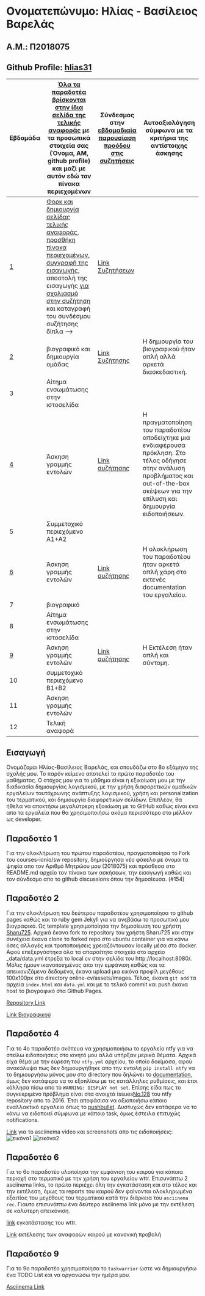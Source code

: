 # Ονοματεπώνυμο: Ηλίας - Βασίλειος Βαρελάς
## Α.Μ.: Π2018075
## Github Profile: [hlias31](https://github.com/hlias31)



| Εβδομάδα | [Όλα τα παραδοτέα βρίσκονται στην ίδια σελίδα της τελικής αναφοράς](https://courses-ionio.github.io/help/deliverables/) με τα προσωπικά στοιχεία σας (Όνομα, ΑΜ, github profile) και μαζί με αυτόν εδώ τον πίνακα περιεχομένων | Σύνδεσμος στην [εβδομαδιαία παρουσίαση προόδου στις συζητήσεις](https://github.com/courses-ionio/help/discussions/categories/show-and-tell) | Αυτοαξιολόγηση σύμφωνα με τα κριτήρια της αντίστοιχης άσκησης |
| --- | --- | --- | --- |
| <a href="#P1">1</a> | [Φορκ και δημιουργία σελίδας τελικής αναφοράς](https://courses-ionio.github.io/help/guide/), [προσθήκη πίνακα περιεχομένων](https://raw.githubusercontent.com/courses-ionio/sw/master/README.md), [συγγραφή της εισαγωγής](https://courses-ionio.github.io/help/intro/), αποστολή της εισαγωγής [για σχολιασμό στην συζήτηση](https://github.com/courses-ionio/help/discussions/categories/show-and-tell) και καταγραφή του συνδέσμου συζήτησης δίπλα --> | [Link Συζητήσεων](https://github.com/courses-ionio/help/discussions/154)| |
| <a href="#P2">2</a> | βιογραφικό και δημιουργία ομάδας | [Link Συζήτησης](https://github.com/courses-ionio/help/discussions/759) | Η δημιουργία του βιογραφικού ήταν απλή αλλά αρκετά διασκεδαστική. |
| 3 | Αίτημα ενσωμάτωσης στην ιστοσελίδα | | |
| <a href="#P4">4</a> | Άσκηση γραμμής εντολών |[Link συζήτησης](https://github.com/courses-ionio/help/discussions/761) | Η πραγματοποίηση του παραδοτέου αποδείχτηκε μια ενδιαφέρουσα πρόκληση. Στο τέλος οδήγησε στην ανάλυση προβλήματος και out-of-the-box σκέψεων για την επίλυση και δημιουργία ειδοποιήσεων.|
| 5 | Συμμετοχικό περιεχόμενο A1+A2 | | |
| <a href="#P6">6</a> | Άσκηση γραμμής εντολών | [Link συζήτησης](https://github.com/courses-ionio/help/discussions/766) | Η ολοκλήρωση του παραδοτέου ήταν αρκετά απλή χάρη στο εκτενές documentation του εργαλείου.|
| 7 | βιογραφικό | | |
| 8 | Αίτημα ενσωμάτωσης στην ιστοσελίδα | | |
| <a href="#P9">9</a> | Άσκηση γραμμής εντολών | [Link συζήτησης](https://github.com/courses-ionio/help/discussions/780) | Η Εκτέλεση ήταν απλή και σύντομη. |
| 10 | συμμετοχικό περιεχόμενο B1+B2 | | |
| 11 | Άσκηση γραμμής εντολών | | |
| 12 | Τελική αναφορά| | |



## Εισαγωγή

Ονομάζομαι Ηλίας-Βασίλειος Βαρελάς, και σπουδάζω στο 8ο εξάμηνο της σχολής μου. Το παρόν κείμενο αποτελεί το πρώτο παραδοτέο του μαθήματος. Ο στόχος μου για το μάθημα είναι η εξικοίωση μου με την διαδικασία δημιουργίας λογισμικού, με την χρήση διαφορετικών ομαδικών εργαλείων ταυτόχρωνης ανάπτυξης λογισμικού, χρήση και personalization του τερματικού, και δημιουργία διαφορετικών σελίδων. Επιπλέον, θα ήθελα να αποκτήσω μεγαλύτρερη εξοικίωση με το GitHub καθώς είναι ενα απο τα εργαλεία που θα χρησιμοποιήσω ακόμα περισσότερο στο μέλλον ως developer.

## <a name="P1">Παραδοτέο 1</a>

Για την ολοκλήρωση του πρώτου παραδοτέου, πραγματοποίησα το Fork του courses-ionio/sw repository, δημιούργησα νέο φάκελο με όνομα τα ψηφία απο τον Αριθμό Μητρώου μου (2018075) και πρόσθεσα στο README.md αρχείο τον πίνακα των ασκήσεων, την εισαγωγή καθώς και τον σύνδεσμο απο το github discussions όπου την δημοσίευσα. (#154)

## <a name="P2">Παραδοτέο 2</a>

Για την ολοκλήρωση του δεύτερου παραδοτέου χρησιμοποίησα το github pages καθώς και το ruby gem Jekyll για να ανεβάσω το προσωπικό μου βιογραφικό. Ως template χρησιμοποίησα την δημοσίευση του χρήστη [Sharu725](https://github.com/sharu725/online-cv). Αρχικά έκανα fork το repository του χρήστη Sharu725 και στην συνέχεια έκανα clone το forked repo στο ubuntu container για να κάνω όσες αλλαγές και τροποποιήσεις χρειαζόντουσαν locally μέσα στο docker. Αφού επεξεργάστηκα όλα τα απαραίτητα στοιχεία στο αρχείο _data/data.yml έτρεξα το local cv στην σελίδα του http://localhost:8080/. Μόλις ήμουν ικανοποιημένος απο την εμφάνιση καθώς και τα απεικονιζόμενα δεδομένα, έκανα upload μια εικόνα προφίλ μεγέθους 100x100px στο directory online-cv/assets/images. Τέλος, έκανα `git add` τα αρχεία `index.html` και `data.yml` και με το τελικό commit και push έκανα host το βιογραφικό στα Github Pages.

[Repository Link](https://github.com/hlias31/online-cv)

[Link Βιογραφικού](https://hlias31.github.io/online-cv/)

## <a name="P4">Παραδοτέο 4</a>

Για το 4ο παραδοτέο σκόπευα να χρησιμοποιήσω το εργαλείo ntfy για να στείλω ειδοποιήσεις στο κινητό μου αλλά υπήρξαν μερικά θέματα. Αρχικά είχα θέμα με την εύρεση του `ntfy.yml` αρχείου, το οποίο δοκίμασα, αφού ανακάλυψα πως δεν δημιουργήθηκε απο την εντολή `pip install ntfy` να το δημιουργήσω μόνος μου στο directory που δηλώνει το [documentation](https://ntfy.readthedocs.io/en/stable/?badge=latest), όμως δεν κατάφερα να το εξοπλίσω με τις κατάλληλες ρυθμίσεις, και έτσι κόλλησα πίσω απο το `WARNING: DISPLAY not set`. Επίσης είδα πως το συγκεκριμένο πρόβλημα είναι στα ανοιχτά issues[No.128](https://github.com/dschep/ntfy/issues/128) του ntfy repository απο το 2016. Έτσι αποφάσισα να αξιοποιήσω κάποιο εναλλακτικό εργαλείο όπως το [pushbullet](https://www.pushbullet.com/). Δυστυχώς δεν κατάφερα να το κάνω να ειδοποιεί σύμφωνα με κάποιο task, όμως έστειλα επιτυχώς notifications.

[Link](https://asciinema.org/a/sqcWuAGpdPcswqfEqKEOLLtLf) για το asciinema video
και screenshots απο τις ειδοποιήσεις:
![εικόνα1](https://user-images.githubusercontent.com/56680695/192622055-c9029272-ecce-49f7-ba20-968d4423870b.png)
![εικόνα2](https://user-images.githubusercontent.com/56680695/192622180-377c9565-4d76-41fe-96bd-8a179c046277.png)

## <a name="P6">Παραδοτέο 6</a>

Για το 6ο παραδοτέο υλοποίησα την εμφάνιση του καιρού για κάποια περιοχή στο τερματικό με την χρήση του εργαλείου wttr. Επισυνάπτω 2 asciinema links, το πρώτο περιέχει όλη την εγκατάσταση και στο τέλος και την εκτέλεση, όμως τα reports του καιρού δεν φαίνονται ολοκληρωμένα εξαιτίας του μεγέθους του τερματικού κατά την διάρκεια του `asciinema rec`. Γιαυτο επισυνάπτω ένα δεύτερο asciinema link μόνο με την εκτέλεση σε καλύτερη απεικόνιση.

[link](https://asciinema.org/a/56wdxoXxTw7ax8htbCTIGnGxI) εγκατάστασης του wttr.

[Link](https://asciinema.org/a/4Z4OSEiRI3iwLJ4H4K1cLr4sa) εκτέλεσης των αναφορών καιρού με κανονική προβολή

## <a name="P9">Παραδοτέο 9</a>

Για το 9ο παραδοτέο χρησιμοποίησα το `taskwarrior` ώστε να δημιουργήσω ένα TODO List και να οργανώσω την ημέρα μου.

[Asciinema Link](https://asciinema.org/a/z0njH3ee9cUll2MUFUSVcebSm)
